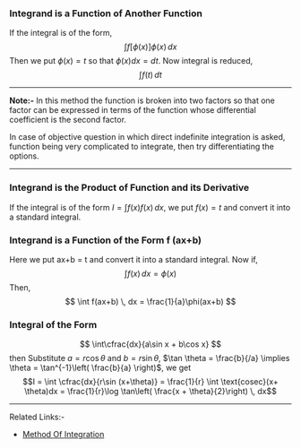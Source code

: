 ### Integrand is a Function of Another Function 
If the integral is of the form,
$$
\int f[\phi(x)]\phi(x) \, dx
$$ 
Then we put $\phi(x) = t$ so that $\phi(x)dx = dt$. Now integral is reduced,
$$
\int f(t) \, dt
$$

---
**Note:-**
In this method the function is broken into two factors so that one factor can be expressed in terms of the function whose differential coefficient is the second factor.

In case of objective question in which direct indefinite integration is asked, function being very complicated to integrate, then try differentiating the options.

---
### Integrand is the Product of Function and its Derivative
If the integral is of the form $I = \int f(x)f(x) \, dx$, we put $f(x) = t$ and convert it into a standard integral.

### Integrand is a Function of the Form f (ax+b)
Here we put ax+b = t and convert it into a standard integral. Now if, 
$$
\int f(x) \, dx = \phi (x) 
$$
Then, 
$$
\int f(ax+b) \, dx = \frac{1}{a}\phi(ax+b) 
$$
### Integral of the Form
$$
\int\cfrac{dx}{a\sin x + b\cos x}
$$
then Substitute $a = r\cos \theta$ and $b = r\sin \theta$, $\tan \theta = \frac{b}{/a} \implies \theta = \tan^{-1}\left( \frac{b}{a} \right)$, we get
$$I = \int \cfrac{dx}{r\sin (x+\theta)} = \frac{1}{r} \int \text{cosec}(x+ \theta)dx = \frac{1}{r}\log \tan\left( \frac{x + \theta}{2}\right) \, dx$$

---
Related Links:-
- [Method Of Integration](Method%20Of%20Integration.md) 
